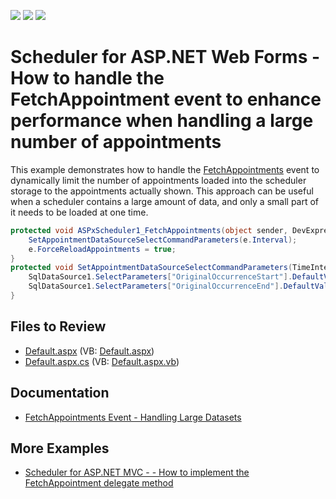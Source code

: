 <!-- default badges list -->
![](https://img.shields.io/endpoint?url=https://codecentral.devexpress.com/api/v1/VersionRange/128546743/17.1.9%2B)
[![](https://img.shields.io/badge/Open_in_DevExpress_Support_Center-FF7200?style=flat-square&logo=DevExpress&logoColor=white)](https://supportcenter.devexpress.com/ticket/details/E489)
[![](https://img.shields.io/badge/📖_How_to_use_DevExpress_Examples-e9f6fc?style=flat-square)](https://docs.devexpress.com/GeneralInformation/403183)
<!-- default badges end -->

# Scheduler for ASP.NET Web Forms - How to handle the FetchAppointment event to enhance performance when handling a large number of appointments

This example demonstrates how to handle the [FetchAppointments](https://docs.devexpress.com/AspNet/DevExpress.Web.ASPxScheduler.ASPxSchedulerDataWebControlBase.FetchAppointments) event to dynamically limit the number of appointments loaded into the scheduler storage to the appointments actually shown. This approach can be useful when a scheduler contains a large amount of data, and only a small part of it needs to be loaded at one time.

```csharp
protected void ASPxScheduler1_FetchAppointments(object sender, DevExpress.XtraScheduler.FetchAppointmentsEventArgs e) {
    SetAppointmentDataSourceSelectCommandParameters(e.Interval);
    e.ForceReloadAppointments = true;
}
protected void SetAppointmentDataSourceSelectCommandParameters(TimeInterval interval) {
    SqlDataSource1.SelectParameters["OriginalOccurrenceStart"].DefaultValue = interval.Start.ToString();
    SqlDataSource1.SelectParameters["OriginalOccurrenceEnd"].DefaultValue = interval.End.ToString();
}
```

## Files to Review

* [Default.aspx](./CS/Default.aspx) (VB: [Default.aspx](./VB/Default.aspx))
* [Default.aspx.cs](./CS/Default.aspx.cs) (VB: [Default.aspx.vb](./VB/Default.aspx.vb))

## Documentation

* [FetchAppointments Event - Handling Large Datasets](https://docs.devexpress.com/WindowsForms/8385/controls-and-libraries/scheduler/data-binding/fetchappointments-event-handling-large-datasets)
  
## More Examples

* [Scheduler for ASP.NET MVC - - How to implement the FetchAppointment delegate method](https://github.com/DevExpress-Examples/asp-net-mvc-scheduler-fetch-appointment-event)
